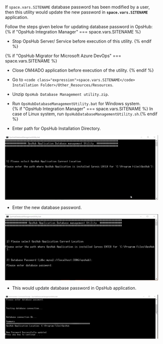 
If <code class="expression">space.vars.SITENAME</code> database password has been modified by a user, then this utility would update the new password in **<code class="expression">space.vars.SITENAME</code>** application.

Follow the steps given below for updating database password in OpsHub:
{% if "OpsHub Integration Manager" === space.vars.SITENAME %}
* Stop OpsHub Server/ Service before execution of this utility.
  {% endif %}

{% if "OpsHub Migrator for Microsoft Azure DevOps" === space.vars.SITENAME %}
* Close OM4ADO application before execution of the utility.
  {% endif %}

* Go to `<code class="expression">space.vars.SITENAME</code> Installation Folder>/Other_Resources/Resources`.
* Unzip `OpsHub Database Management utility.zip`.
* Run `OpsHubDatabaseManagementUtility.bat` for Windows system.  
  {% if "OpsHub Integration Manager" === space.vars.SITENAME %} In case of Linux system, run `OpsHubDatabaseManagementUtility.sh`.{% endif %}
* Enter path for OpsHub Installation Directory.

<p align="center">
  <img src="../../assets/Updating_Database_Password_Image_1.png">
</p>


* Enter the new database password.

<p align="center">
  <img src="../../assets/Updating_Database_Password_Image_2.png">
</p>


* This would update database password in OpsHub application.

<p align="center">
  <img src="../../assets/Updating_Database_Password_Image_3.png">
</p>




